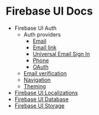 # Firebase UI Docs

- Firebase UI Auth
  - Auth providers
    - [Email](./firebase-ui-auth/providers/email.md)
    - [Email link](./firebase-ui-auth/providers/email-link.md)
    - [Universal Email Sign In](./firebase-ui-auth/providers/universal-email-sign-in.md)
    - [Phone](./firebase-ui-auth/providers/phone.md)
    - [OAuth](./firebase-ui-auth/providers/oauth.md)
  - [Email verification](./firebase-ui-auth/providers/email-verification.md)
  - [Navigation](./firebase-ui-auth/navigation.md)
  - [Theming](./firebase-ui-auth/theming.md)
- [Firebase UI Localizations](./firebase_ui_localizations.md)
- [Firebase UI Database](./firebase_ui_database.md)
- [Firebase UI Storage](./firebase-ui-storage/getting-started.md)
